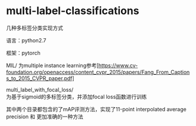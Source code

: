 # multi-label-classifications
几种多标签分类实现方式


语言：python2.7  


框架：pytorch


MIL/  为multiple instance learning参考[https://www.cv-foundation.org/openaccess/content_cvpr_2015/papers/Fang_From_Captions_to_2015_CVPR_paper.pdf]


multi_label_with_focal_loss/  
为基于sigmoid的多标签分类，并添加focal loss函数进行训练



其中两个目录都包含的了mAP评测方法，实现了11-point interpolated average precision 和 更加准确的一种方法
